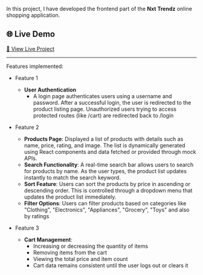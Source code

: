 In this project, I have developed the frontend part of the **Nxt Trendz** online shopping application. 

## 🌐 Live Demo

[🔗 View Live Project](https://nxt-trendz-git-main-jaswanthi-s-projects.vercel.app)

---

Features implemented:

  - Feature 1
    - **User Authentication**
       - A login page authenticates users using a username and password. After a successful login, the user is redirected to the product 
         listing page. Unauthorized users trying to access protected routes (like /cart) are redirected back to /login

  - Feature 2
     - **Products Page**: Displayed a list of products with details such as name, price, rating, and image. The list is dynamically 
       generated using React components and data fetched or provided through mock APIs.
    - **Search Functionality**: A real-time search bar allows users to search for products by name. As the user types, the product list updates 
      instantly to match the search keyword.
    - **Sort Feature**: Users can sort the products by price in ascending or descending order. This is controlled through a dropdown menu that 
      updates the product list immediately.
     - **Filter Options**: Users can filter products based on categories like "Clothing", "Electronics", "Appliances", "Grocery", "Toys" and also 
      by ratings

  - Feature 3
     - **Cart Management**:
       - Increasing or decreasing the quantity of items
       - Removing items from the cart
       - Viewing the total price and item count
       - Cart data remains consistent until the user logs out or clears it

  
</details>



